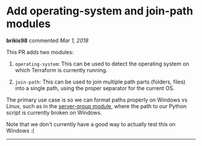 # Add operating-system and join-path modules

**brikis98** commented *Mar 1, 2018*

This PR adds two modules:

1. `operating-system`: This can be used to detect the operating system on which Terraform is currently running.

1. `join-path`: This can be used to join multiple path parts (folders, files) into a single path, using the proper separator for the current OS.

The primary use case is so we can format paths properly on Windows vs Linux, such as in the [server-group module](https://github.com/gruntwork-io/module-asg/blob/master/modules/server-group/main.tf#L448), where the path to our Python script is currently broken on Windows.

Note that we don't currently have a good way to actually test this on Windows :(
<br />
***


